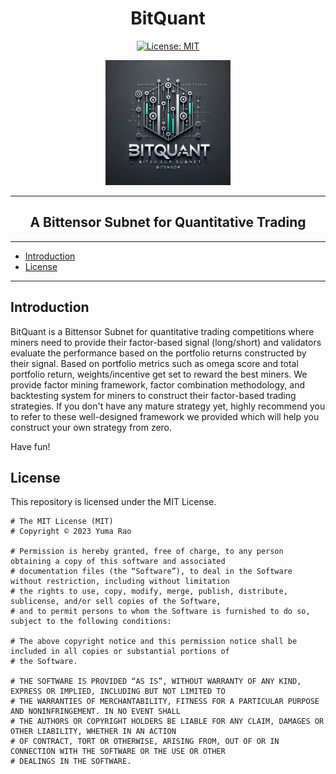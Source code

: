 <div align="center">

# **BitQuant** <!-- omit in toc -->
[![License: MIT](https://img.shields.io/badge/License-MIT-yellow.svg)](https://opensource.org/licenses/MIT)

<p align="center">
  <img src="assets/BitQuant.webp" width="200"/>
</p>

---

## A Bittensor Subnet for Quantitative Trading <!-- omit in toc -->

</div>

---
- [Introduction](#introduction)
- [License](#license)

---

## Introduction

BitQuant is a Bittensor Subnet for quantitative trading competitions where miners need to provide their factor-based signal (long/short) and validators evaluate the performance based on the portfolio returns constructed by their signal.
Based on portfolio metrics such as omega score and total portfolio return, weights/incentive get set to reward the best miners.
We provide factor mining framework, factor combination methodology, and backtesting system for miners to 
construct their factor-based trading strategies. If you don't have any mature strategy yet, highly recommend you to refer to these 
well-designed framework we provided which will help you construct your own strategy from zero. 

Have fun!

## License
This repository is licensed under the MIT License.
```text
# The MIT License (MIT)
# Copyright © 2023 Yuma Rao

# Permission is hereby granted, free of charge, to any person obtaining a copy of this software and associated
# documentation files (the “Software”), to deal in the Software without restriction, including without limitation
# the rights to use, copy, modify, merge, publish, distribute, sublicense, and/or sell copies of the Software,
# and to permit persons to whom the Software is furnished to do so, subject to the following conditions:

# The above copyright notice and this permission notice shall be included in all copies or substantial portions of
# the Software.

# THE SOFTWARE IS PROVIDED “AS IS”, WITHOUT WARRANTY OF ANY KIND, EXPRESS OR IMPLIED, INCLUDING BUT NOT LIMITED TO
# THE WARRANTIES OF MERCHANTABILITY, FITNESS FOR A PARTICULAR PURPOSE AND NONINFRINGEMENT. IN NO EVENT SHALL
# THE AUTHORS OR COPYRIGHT HOLDERS BE LIABLE FOR ANY CLAIM, DAMAGES OR OTHER LIABILITY, WHETHER IN AN ACTION
# OF CONTRACT, TORT OR OTHERWISE, ARISING FROM, OUT OF OR IN CONNECTION WITH THE SOFTWARE OR THE USE OR OTHER
# DEALINGS IN THE SOFTWARE.
```

